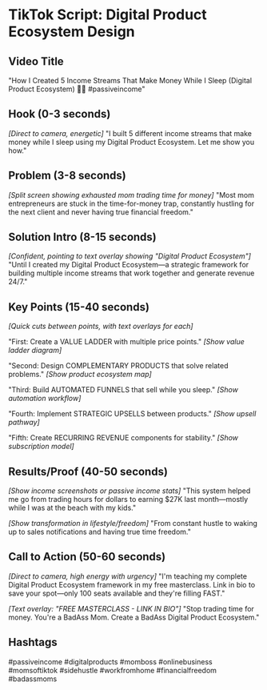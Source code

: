# TikTok Script: Digital Product Ecosystem Design

## Video Title
"How I Created 5 Income Streams That Make Money While I Sleep (Digital Product Ecosystem) 💸💤 #passiveincome"

## Hook (0-3 seconds)
*[Direct to camera, energetic]*
"I built 5 different income streams that make money while I sleep using my Digital Product Ecosystem. Let me show you how."

## Problem (3-8 seconds)
*[Split screen showing exhausted mom trading time for money]*
"Most mom entrepreneurs are stuck in the time-for-money trap, constantly hustling for the next client and never having true financial freedom."

## Solution Intro (8-15 seconds)
*[Confident, pointing to text overlay showing "Digital Product Ecosystem"]*
"Until I created my Digital Product Ecosystem—a strategic framework for building multiple income streams that work together and generate revenue 24/7."

## Key Points (15-40 seconds)
*[Quick cuts between points, with text overlays for each]*

"First: Create a VALUE LADDER with multiple price points." *[Show value ladder diagram]*

"Second: Design COMPLEMENTARY PRODUCTS that solve related problems." *[Show product ecosystem map]*

"Third: Build AUTOMATED FUNNELS that sell while you sleep." *[Show automation workflow]*

"Fourth: Implement STRATEGIC UPSELLS between products." *[Show upsell pathway]*

"Fifth: Create RECURRING REVENUE components for stability." *[Show subscription model]*

## Results/Proof (40-50 seconds)
*[Show income screenshots or passive income stats]*
"This system helped me go from trading hours for dollars to earning $27K last month—mostly while I was at the beach with my kids."

*[Show transformation in lifestyle/freedom]*
"From constant hustle to waking up to sales notifications and having true time freedom."

## Call to Action (50-60 seconds)
*[Direct to camera, high energy with urgency]*
"I'm teaching my complete Digital Product Ecosystem framework in my free masterclass. Link in bio to save your spot—only 100 seats available and they're filling FAST."

*[Text overlay: "FREE MASTERCLASS - LINK IN BIO"]*
"Stop trading time for money. You're a BadAss Mom. Create a BadAss Digital Product Ecosystem."

## Hashtags
#passiveincome #digitalproducts #momboss #onlinebusiness #momsoftiktok #sidehustle #workfromhome #financialfreedom #badassmoms
